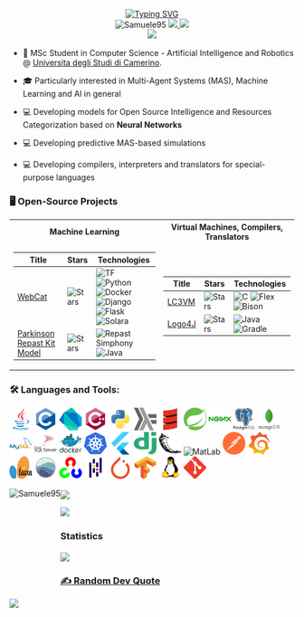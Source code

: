 <p align="center">
<a href="https://github.com/Samuele95">
    <img src="https://readme-typing-svg.demolab.com?font=Georgia&size=18&duration=2000&pause=100&multiline=true&width=500&height=110&lines=Samuele95;MSc+Student+%7C+Software+Engineer+%7C+Theoretical CS;AI+%7C+Computer+Vision+%7C+Multi-Agent Systems;Compilers+%7C+Interpreters" alt="Typing SVG" />
</a>
<br/>
<img src="https://komarev.com/ghpvc/?username=Samuele95&label=Profile%20views&color=0e75b6&style=flat" alt="Samuele95" /> 
<a href="mailto:samuele.stronati95@gmail.com">
    <img src="https://img.shields.io/badge/-Email-red?style=flat-square&logo=gmail&logoColor=white">
</a> 
<a href="https://github.com/Samuele95" target="_blank">
  <img src="https://img.shields.io/badge/GitHub-100000?style=for-the-badge&logo=github&logoColor=white" target="_blank">
</a>
<br/> 

<!-- <a href="https://github.com/Samuele95">
    <img src="https://github-readme-stats.vercel.app/api?username=Samuele95&show_icons=true&count_private=true&show_icons=true&hide_border=true&hide_title=true&card_width=300px&hide_rank=true&bg_color=00000000&theme=dracula">
</a> -->

<a href="https://github.com/Samuele95">
    <img src="https://github-stats-alpha.vercel.app/api?username=Samuele95&cc=22272e&tc=37BCF6&ic=fff&bc=0000">
</a>

</p>

* 📖 MSc Student in Computer Science - Artificial Intelligence and Robotics @ [Universita degli Studi di Camerino](https://computerscience.unicam.it/laurea-magistrale-computer-science). 

* 🎓 Particularly interested in Multi-Agent Systems (MAS), Machine Learning and AI in general

* 💻 Developing models for Open Source Intelligence and Resources Categorization based on **Neural Networks**

* 💻 Developing predictive MAS-based simulations

* 💻 Developing compilers, interpreters and translators for special-purpose languages

### 🖥️ Open-Source Projects
<table>
<tr><th>Machine Learning </th><th>Virtual Machines, Compilers, Translators</th></tr>
<tr><td>
  
|Title | Stars | Technologies|
|--|--|--|
| [WebCat](https://github.com/Samuele95/WebCat) | <img alt="Stars" src="https://img.shields.io/github/stars/Samuele95/WebCat?style=flat-square&labelColor=black"/> | ![TF](https://img.shields.io/badge/TF-black?style=flat-square&logo=tensorflow) ![Python](https://img.shields.io/badge/Python-black?style=flat-square&logo=python) ![Docker](https://img.shields.io/badge/Docker-black?style=flat-square&logo=docker) <br> ![Django](https://img.shields.io/badge/Django-black?style=flat-square&logo=django) ![Flask](https://img.shields.io/badge/Flask-black?style=flat-square&logo=flask) ![Solara](https://img.shields.io/badge/Solara-black?style=flat-square&logo=solara)|
| [Parkinson Repast Kit Model](https://github.com/Samuele95/parkinson-repast-kit) | <img alt="Stars" src="https://img.shields.io/github/stars/Samuele95/parkinson-repast-kit?style=flat-square&labelColor=black"/> | ![Repast Simphony](https://img.shields.io/badge/RepastSimphony-black?style=flat-square) ![Java](https://img.shields.io/badge/Java-black?style=flat-square&logo=java)| 


</td><td>

|Title | Stars | Technologies|
|--|--|--|
| [LC3VM](https://github.com/Samuele95/LC3VM) | <img alt="Stars" src="https://img.shields.io/github/stars/Samuele95/LC3VM?style=flat-square&labelColor=black"/> | ![C](https://img.shields.io/badge/C-black?style=flat-square&logo=c) ![Flex](https://img.shields.io/badge/Flex-black?style=flat-square&logo=gnu) <br> ![Bison](https://img.shields.io/badge/Bison-black?style=flat-square&logo=gnu) |
| [Logo4J](https://github.com/Samuele95/Logo4J) | <img alt="Stars" src="https://img.shields.io/github/stars/Samuele95/Logo4j?style=flat-square&labelColor=black"/> | ![Java](https://img.shields.io/badge/Java-black?style=flat-square&logo=java) ![Gradle](https://img.shields.io/badge/Gradle-black?style=flat-square&logo=gradle) |

</td></tr> </table>

</td></tr> </table>

</div><h3 align="left">🛠️ Languages and Tools:</h3>
<p align="left">
<img src="https://raw.githubusercontent.com/teamedwardforever/Readme-Generator/71f25dd8b98329b168142a6b782a107b75eab178/svg/Skills/Languages/java-original.svg" alt="Java" width="40" height="40"/>
<img src="https://raw.githubusercontent.com/teamedwardforever/Readme-Generator/71f25dd8b98329b168142a6b782a107b75eab178/svg/Skills/Languages/c-original.svg" alt="C" width="40" height="40"/>
<img src="https://raw.githubusercontent.com/teamedwardforever/Readme-Generator/71f25dd8b98329b168142a6b782a107b75eab178/svg/Skills/Mobile/dartlang-icon.svg" alt="Dart" width="40" height="40"/>
<img src="https://raw.githubusercontent.com/teamedwardforever/Readme-Generator/71f25dd8b98329b168142a6b782a107b75eab178/svg/Skills/Languages/cplusplus-original.svg" alt="CPP" width="40" height="40"/>
<img src="https://raw.githubusercontent.com/teamedwardforever/Readme-Generator/71f25dd8b98329b168142a6b782a107b75eab178/svg/Skills/Languages/python-original.svg" alt="Python" width="40" height="40"/>
<img src="https://raw.githubusercontent.com/teamedwardforever/Readme-Generator/71f25dd8b98329b168142a6b782a107b75eab178/svg/Skills/Languages/Haskell-Logo.svg" alt="Haskell" width="40" height="40"/>
<img src="https://raw.githubusercontent.com/teamedwardforever/Readme-Generator/71f25dd8b98329b168142a6b782a107b75eab178/svg/Skills/Languages/scala-original.svg" alt="Scala" width="40" height="40"/>
<img src="https://raw.githubusercontent.com/teamedwardforever/Readme-Generator/71f25dd8b98329b168142a6b782a107b75eab178/svg/Skills/Backend/springio-icon.svg" alt="Spring" width="40" height="40"/>
<img src="https://raw.githubusercontent.com/teamedwardforever/Readme-Generator/71f25dd8b98329b168142a6b782a107b75eab178/svg/Skills/Backend/nginx-original.svg" alt="Nginx" width="40" height="40"/>
<img src="https://raw.githubusercontent.com/teamedwardforever/Readme-Generator/71f25dd8b98329b168142a6b782a107b75eab178/svg/Skills/Database/postgresql-original-wordmark.svg" alt="Postgresql" width="40" height="40"/>
<img src="https://raw.githubusercontent.com/teamedwardforever/Readme-Generator/71f25dd8b98329b168142a6b782a107b75eab178/svg/Skills/Database/mongodb-original-wordmark.svg" alt="Mongodb" width="40" height="40"/>
<img src="https://raw.githubusercontent.com/teamedwardforever/Readme-Generator/71f25dd8b98329b168142a6b782a107b75eab178/svg/Skills/Database/mysql-original-wordmark.svg" alt="Mysql" width="40" height="40"/>
<img src="https://raw.githubusercontent.com/teamedwardforever/Readme-Generator/71f25dd8b98329b168142a6b782a107b75eab178/svg/Skills/Database/microsoft-sql-server-logo.svg" alt="Microsoft Sql Server" width="40" height="40"/>
<img src="https://raw.githubusercontent.com/teamedwardforever/Readme-Generator/71f25dd8b98329b168142a6b782a107b75eab178/svg/Skills/Devops/docker-original-wordmark.svg" alt="Docker" width="40" height="40"/>
<img src="https://raw.githubusercontent.com/teamedwardforever/Readme-Generator/71f25dd8b98329b168142a6b782a107b75eab178/svg/Skills/Devops/kubernetes-icon.svg" alt="Kubernetes" width="40" height="40"/>
<img src="https://raw.githubusercontent.com/teamedwardforever/Readme-Generator/71f25dd8b98329b168142a6b782a107b75eab178/svg/Skills/Mobile/flutterio-icon.svg" alt="Flutter" width="40" height="40"/>
<img src="https://raw.githubusercontent.com/teamedwardforever/Readme-Generator/71f25dd8b98329b168142a6b782a107b75eab178/svg/Skills/Framework/django.svg" alt="Django" width="40" height="40"/>
<img src="https://raw.githubusercontent.com/teamedwardforever/Readme-Generator/71f25dd8b98329b168142a6b782a107b75eab178/svg/Skills/Framework/pocoo_flask-icon.svg" alt="Flask" width="40" height="40"/>
<img src="https://dl.dropboxusercontent.com/s/6e7hk06wzjp3j52/Matlab_Logo.png" alt="MatLab" width="40" height="40"/>
<img src="https://raw.githubusercontent.com/teamedwardforever/Readme-Generator/71f25dd8b98329b168142a6b782a107b75eab178/svg/Skills/Software/getpostman-icon.svg" alt="Postman" width="40" height="40"/>
<img src="https://raw.githubusercontent.com/teamedwardforever/Readme-Generator/71f25dd8b98329b168142a6b782a107b75eab178/svg/Skills/Visualization/grafana-icon.svg" alt="Grafana" width="40" height="40"/>
<img src="https://raw.githubusercontent.com/teamedwardforever/Readme-Generator/71f25dd8b98329b168142a6b782a107b75eab178/svg/Skills/ML/Scikit_learn_logo_small.svg" alt="Scikit" width="40" height="40"/>
<img src="https://raw.githubusercontent.com/teamedwardforever/Readme-Generator/71f25dd8b98329b168142a6b782a107b75eab178/svg/Skills/ML/logo-mark-lightbg.svg" alt="SeaBorn" width="40" height="40"/>
<img src="https://raw.githubusercontent.com/teamedwardforever/Readme-Generator/71f25dd8b98329b168142a6b782a107b75eab178/svg/Skills/ML/opencv-icon.svg" alt="Opencv" width="40" height="40"/>
<img src="https://raw.githubusercontent.com/teamedwardforever/Readme-Generator/71f25dd8b98329b168142a6b782a107b75eab178/svg/Skills/ML/pandas-original.svg" alt="Pandas" width="40" height="40"/>
<img src="https://raw.githubusercontent.com/teamedwardforever/Readme-Generator/71f25dd8b98329b168142a6b782a107b75eab178/svg/Skills/ML/pytorch-icon.svg" alt="Pytorch" width="40" height="40"/>
<img src="https://raw.githubusercontent.com/teamedwardforever/Readme-Generator/71f25dd8b98329b168142a6b782a107b75eab178/svg/Skills/ML/tensorflow-icon.svg" alt="Tensorflow" width="40" height="40"/>
<img src="https://raw.githubusercontent.com/teamedwardforever/Readme-Generator/71f25dd8b98329b168142a6b782a107b75eab178/svg/Skills/Other/linux-original.svg" alt="Linux" width="40" height="40"/>
<img src="https://raw.githubusercontent.com/teamedwardforever/Readme-Generator/71f25dd8b98329b168142a6b782a107b75eab178/svg/Skills/Other/git-scm-icon.svg" alt="Git" width="40" height="40"/>
</p>

<p align="left">
<img align="left" height="180em" src="https://github-readme-stats.vercel.app/api/top-langs/?username=Samuele95&layout=compact&theme=default" alt=Samuele95 />
<img align="center" src="http://github-profile-summary-cards.vercel.app/api/cards/repos-per-language?username=Samuele95&theme=2077" height="180em" />
</p>

<img src="https://user-images.githubusercontent.com/73097560/115834477-dbab4500-a447-11eb-908a-139a6edaec5c.gif"><h3 align="left">Statistics</h3>
<div align="left">
<a href="https://github.com/Samuele95">
<img align="center" src="http://github-profile-summary-cards.vercel.app/api/cards/profile-details?username=Samuele95&theme=2077" height="180em" />
</div>

### ✍️ Random Dev Quote
![](https://quotes-github-readme.vercel.app/api?type=horizontal&theme=tokyonight)
